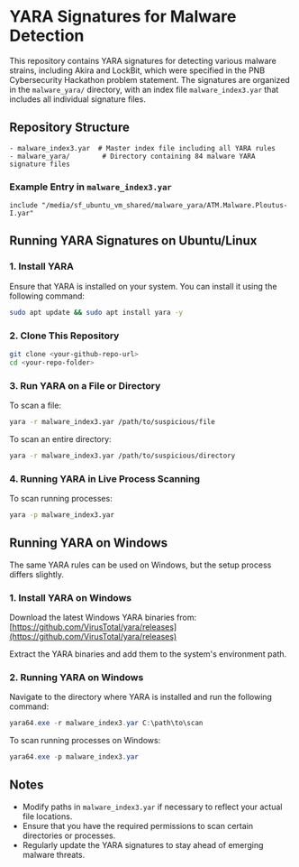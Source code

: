 # YARA Signatures for Malware Detection

This repository contains YARA signatures for detecting various malware strains, including Akira and LockBit, which were specified in the PNB Cybersecurity Hackathon problem statement. The signatures are organized in the `malware_yara/` directory, with an index file `malware_index3.yar` that includes all individual signature files.

## Repository Structure

```
- malware_index3.yar  # Master index file including all YARA rules
- malware_yara/        # Directory containing 84 malware YARA signature files
```

### Example Entry in `malware_index3.yar`

```yara
include "/media/sf_ubuntu_vm_shared/malware_yara/ATM.Malware.Ploutus-I.yar"
```

## Running YARA Signatures on Ubuntu/Linux

### 1. Install YARA

Ensure that YARA is installed on your system. You can install it using the following command:

```sh
sudo apt update && sudo apt install yara -y
```

### 2. Clone This Repository

```sh
git clone <your-github-repo-url>
cd <your-repo-folder>
```

### 3. Run YARA on a File or Directory

To scan a file:

```sh
yara -r malware_index3.yar /path/to/suspicious/file
```

To scan an entire directory:

```sh
yara -r malware_index3.yar /path/to/suspicious/directory
```

### 4. Running YARA in Live Process Scanning

To scan running processes:

```sh
yara -p malware_index3.yar
```

## Running YARA on Windows

The same YARA rules can be used on Windows, but the setup process differs slightly.

### 1. Install YARA on Windows

Download the latest Windows YARA binaries from: [https://github.com/VirusTotal/yara/releases](https://github.com/VirusTotal/yara/releases)

Extract the YARA binaries and add them to the system's environment path.

### 2. Running YARA on Windows

Navigate to the directory where YARA is installed and run the following command:

```powershell
yara64.exe -r malware_index3.yar C:\path\to\scan
```

To scan running processes on Windows:

```powershell
yara64.exe -p malware_index3.yar
```

## Notes

- Modify paths in `malware_index3.yar` if necessary to reflect your actual file locations.
- Ensure that you have the required permissions to scan certain directories or processes.
- Regularly update the YARA signatures to stay ahead of emerging malware threats.


